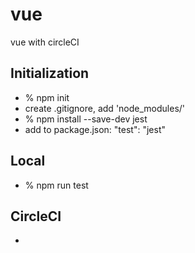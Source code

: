# vue
 vue with circleCI

## Initialization
- % npm init
- create .gitignore, add 'node_modules/'
- % npm install --save-dev jest
- add to package.json: "test": "jest"


## Local
- % npm run test

## CircleCI
- 